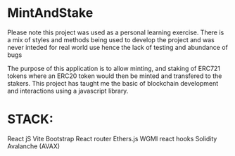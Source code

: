# MintAndStake

Please note this project was used as a personal learning exercise. 
There is a mix of styles and methods being used to develop the project and was never inteded for real world use
hence the lack of testing and abundance of bugs

The purpose of this application is to allow minting, and staking of ERC721 tokens where an ERC20 token would then be minted and transfered to the stakers.
This project has taught me the basic of blockchain development and interactions using a javascript library. 

# STACK:

React jS
Vite
Bootstrap
React router
Ethers.js
WGMI react hooks
Solidity
Avalanche (AVAX)
